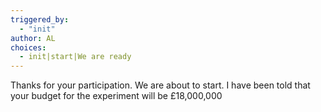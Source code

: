 ```yaml
---
triggered_by:
  - "init"
author: AL
choices:
  - init|start|We are ready
---
```


Thanks for your participation. We are about to start. I have been told that your budget for the experiment will be £18,000,000
